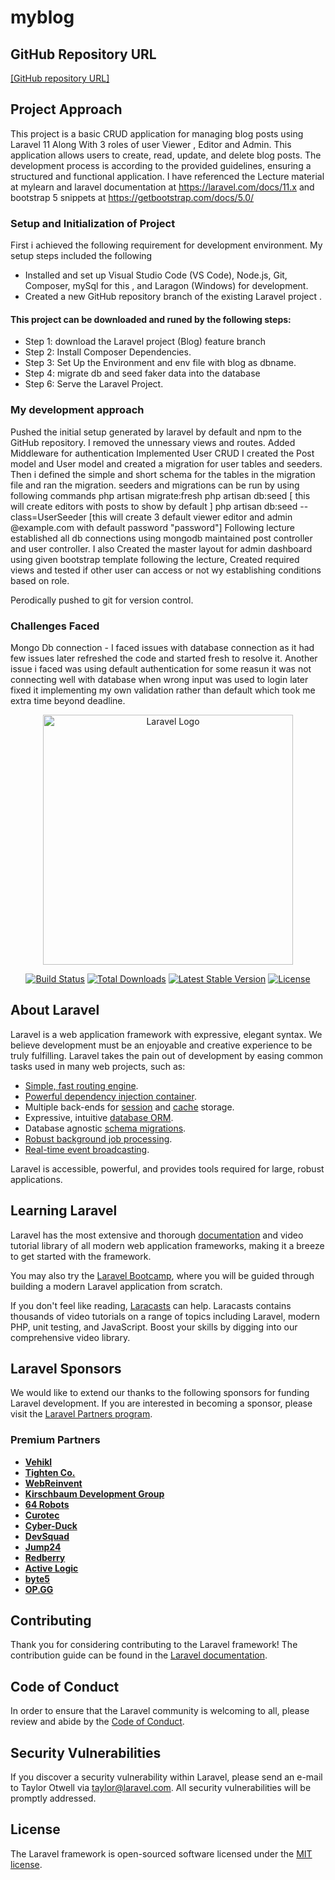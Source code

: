 # myblog

## GitHub Repository URL
[\[GitHub repository URL\]](https://github.com/utsabg/blog/tree/feature/auth-admin-panel)

## Project Approach 
This project is a basic CRUD application for managing blog posts using Laravel 11 Along With 3 roles of user Viewer , Editor and Admin. This application allows users to create, read, update, and delete blog posts. 
The development process is according to the provided guidelines, ensuring a structured and functional application.
I have referenced the Lecture material at mylearn and laravel documentation at https://laravel.com/docs/11.x and bootstrap 5 snippets at https://getbootstrap.com/docs/5.0/ 

### Setup and Initialization of Project
First i achieved the following requirement for development environment. My setup steps included the following

- Installed and set up Visual Studio Code (VS Code), Node.js, Git, Composer, mySql for this , and Laragon (Windows) for development.
- Created a new GitHub repository branch of the existing Laravel project .

#### This project can be downloaded and runed by the following steps:
- Step 1: download the Laravel project (Blog) feature branch
- Step 2: Install Composer Dependencies.
- Step 3: Set Up the Environment and env file with blog as dbname.
- Step 4: migrate db and seed faker data into the database
- Step 6: Serve the Laravel Project.

### My development approach
Pushed the initial setup generated by laravel by default and npm to the GitHub repository.
I removed the unnessary views and routes. 
Added Middleware for authentication 
Implemented User CRUD 
I created the Post model and User model and created a migration for user tables and seeders.
Then i defined the simple and short schema for the tables in the migration file and ran the migration.
seeders and migrations can be run by using following commands 
php artisan migrate:fresh
php artisan db:seed [ this will create editors with posts to show by default ]
php artisan db:seed --class=UserSeeder [this will create 3 default viewer editor and admin @example.com with default password "password"]
Following lecture established all db connections using mongodb maintained post controller and user controller.
I also Created the master layout for admin dashboard using given bootstrap template following the lecture, 
Created required views and tested if other user can access or not wy establishing conditions based on role. 

Perodically pushed to git for version control.

### Challenges Faced
Mongo Db connection -  I faced issues with database connection as it had few issues later refreshed the code and started fresh to resolve it. Another issue i faced was using default authentication for some reasun it was not connecting well with database when wrong input was used to login later fixed it implementing my own validation rather than default which took me extra time beyond deadline.




<p align="center"><a href="https://laravel.com" target="_blank"><img src="https://raw.githubusercontent.com/laravel/art/master/logo-lockup/5%20SVG/2%20CMYK/1%20Full%20Color/laravel-logolockup-cmyk-red.svg" width="400" alt="Laravel Logo"></a></p>

<p align="center">
<a href="https://github.com/laravel/framework/actions"><img src="https://github.com/laravel/framework/workflows/tests/badge.svg" alt="Build Status"></a>
<a href="https://packagist.org/packages/laravel/framework"><img src="https://img.shields.io/packagist/dt/laravel/framework" alt="Total Downloads"></a>
<a href="https://packagist.org/packages/laravel/framework"><img src="https://img.shields.io/packagist/v/laravel/framework" alt="Latest Stable Version"></a>
<a href="https://packagist.org/packages/laravel/framework"><img src="https://img.shields.io/packagist/l/laravel/framework" alt="License"></a>
</p>

## About Laravel

Laravel is a web application framework with expressive, elegant syntax. We believe development must be an enjoyable and creative experience to be truly fulfilling. Laravel takes the pain out of development by easing common tasks used in many web projects, such as:

- [Simple, fast routing engine](https://laravel.com/docs/routing).
- [Powerful dependency injection container](https://laravel.com/docs/container).
- Multiple back-ends for [session](https://laravel.com/docs/session) and [cache](https://laravel.com/docs/cache) storage.
- Expressive, intuitive [database ORM](https://laravel.com/docs/eloquent).
- Database agnostic [schema migrations](https://laravel.com/docs/migrations).
- [Robust background job processing](https://laravel.com/docs/queues).
- [Real-time event broadcasting](https://laravel.com/docs/broadcasting).

Laravel is accessible, powerful, and provides tools required for large, robust applications.

## Learning Laravel

Laravel has the most extensive and thorough [documentation](https://laravel.com/docs) and video tutorial library of all modern web application frameworks, making it a breeze to get started with the framework.

You may also try the [Laravel Bootcamp](https://bootcamp.laravel.com), where you will be guided through building a modern Laravel application from scratch.

If you don't feel like reading, [Laracasts](https://laracasts.com) can help. Laracasts contains thousands of video tutorials on a range of topics including Laravel, modern PHP, unit testing, and JavaScript. Boost your skills by digging into our comprehensive video library.

## Laravel Sponsors

We would like to extend our thanks to the following sponsors for funding Laravel development. If you are interested in becoming a sponsor, please visit the [Laravel Partners program](https://partners.laravel.com).

### Premium Partners

- **[Vehikl](https://vehikl.com/)**
- **[Tighten Co.](https://tighten.co)**
- **[WebReinvent](https://webreinvent.com/)**
- **[Kirschbaum Development Group](https://kirschbaumdevelopment.com)**
- **[64 Robots](https://64robots.com)**
- **[Curotec](https://www.curotec.com/services/technologies/laravel/)**
- **[Cyber-Duck](https://cyber-duck.co.uk)**
- **[DevSquad](https://devsquad.com/hire-laravel-developers)**
- **[Jump24](https://jump24.co.uk)**
- **[Redberry](https://redberry.international/laravel/)**
- **[Active Logic](https://activelogic.com)**
- **[byte5](https://byte5.de)**
- **[OP.GG](https://op.gg)**

## Contributing

Thank you for considering contributing to the Laravel framework! The contribution guide can be found in the [Laravel documentation](https://laravel.com/docs/contributions).

## Code of Conduct

In order to ensure that the Laravel community is welcoming to all, please review and abide by the [Code of Conduct](https://laravel.com/docs/contributions#code-of-conduct).

## Security Vulnerabilities

If you discover a security vulnerability within Laravel, please send an e-mail to Taylor Otwell via [taylor@laravel.com](mailto:taylor@laravel.com). All security vulnerabilities will be promptly addressed.

## License

The Laravel framework is open-sourced software licensed under the [MIT license](https://opensource.org/licenses/MIT).






